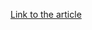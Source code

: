 [Link to the article](https://welivesecurity.com/2019/07/18/okrum-ke3chang-targets-diplomatic-missions/)
